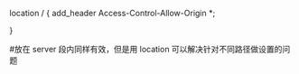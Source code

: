 location / {
  add_header Access-Control-Allow-Origin *;
  
}

#放在 server 段内同样有效，但是用 location 可以解决针对不同路径做设置的问题
